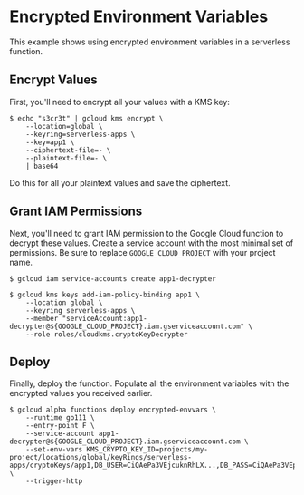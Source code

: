 # Encrypted Environment Variables

This example shows using encrypted environment variables in a serverless function.


## Encrypt Values

First, you'll need to encrypt all your values with a KMS key:

```text
$ echo "s3cr3t" | gcloud kms encrypt \
    --location=global \
    --keyring=serverless-apps \
    --key=app1 \
    --ciphertext-file=- \
    --plaintext-file=- \
    | base64
```

Do this for all your plaintext values and save the ciphertext.


## Grant IAM Permissions

Next, you'll need to grant IAM permission to the Google Cloud function to
decrypt these values. Create a service account with the most minimal set of
permissions. Be sure to replace `GOOGLE_CLOUD_PROJECT` with your project name.

```text
$ gcloud iam service-accounts create app1-decrypter
```

```text
$ gcloud kms keys add-iam-policy-binding app1 \
    --location global \
    --keyring serverless-apps \
    --member "serviceAccount:app1-decrypter@${GOOGLE_CLOUD_PROJECT}.iam.gserviceaccount.com" \
    --role roles/cloudkms.cryptoKeyDecrypter
```


## Deploy

Finally, deploy the function. Populate all the environment variables with the
encrypted values you received earlier.

```text
$ gcloud alpha functions deploy encrypted-envvars \
    --runtime go111 \
    --entry-point F \
    --service-account app1-decrypter@${GOOGLE_CLOUD_PROJECT}.iam.gserviceaccount.com \
    --set-env-vars KMS_CRYPTO_KEY_ID=projects/my-project/locations/global/keyRings/serverless-apps/cryptoKeys/app1,DB_USER=CiQAePa3VEjcuknRhLX...,DB_PASS=CiQAePa3VEpDBjS2ac... \
    --trigger-http
```
